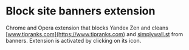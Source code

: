 # Block site banners extension
Chrome and Opera extension that blocks Yandex Zen and cleans [www.tipranks.com](https://www.tipranks.com) and [simplywall.st](https://simplywall.st) from banners.
Extension is activated by clicking on its icon.
